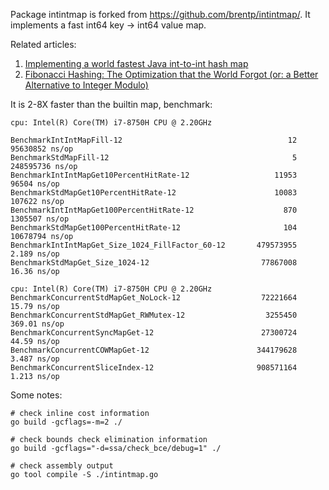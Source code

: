 Package intintmap is forked from https://github.com/brentp/intintmap/.
It implements a fast int64 key -> int64 value map.

Related articles:

1. [Implementing a world fastest Java int-to-int hash map](http://java-performance.info/implementing-world-fastest-java-int-to-int-hash-map/)
1. [Fibonacci Hashing: The Optimization that the World Forgot (or: a Better Alternative to Integer Modulo)](https://probablydance.com/2018/06/16/fibonacci-hashing-the-optimization-that-the-world-forgot-or-a-better-alternative-to-integer-modulo/)

It is 2-8X faster than the builtin map, benchmark:

```text
cpu: Intel(R) Core(TM) i7-8750H CPU @ 2.20GHz

BenchmarkIntIntMapFill-12                                     12          95630852 ns/op
BenchmarkStdMapFill-12                                         5         248595736 ns/op
BenchmarkIntIntMapGet10PercentHitRate-12                   11953             96504 ns/op
BenchmarkStdMapGet10PercentHitRate-12                      10083            107622 ns/op
BenchmarkIntIntMapGet100PercentHitRate-12                    870           1305507 ns/op
BenchmarkStdMapGet100PercentHitRate-12                       104          10678794 ns/op
BenchmarkIntIntMapGet_Size_1024_FillFactor_60-12       479573955                 2.189 ns/op
BenchmarkStdMapGet_Size_1024-12                         77867008                16.36 ns/op

cpu: Intel(R) Core(TM) i7-8750H CPU @ 2.20GHz
BenchmarkConcurrentStdMapGet_NoLock-12                  72221664                15.79 ns/op
BenchmarkConcurrentStdMapGet_RWMutex-12                  3255450               369.01 ns/op
BenchmarkConcurrentSyncMapGet-12                        27300724                44.59 ns/op
BenchmarkConcurrentCOWMapGet-12                        344179628                 3.487 ns/op
BenchmarkConcurrentSliceIndex-12                       908571164                 1.213 ns/op
```

Some notes:

```shell
# check inline cost information
go build -gcflags=-m=2 ./

# check bounds check elimination information
go build -gcflags="-d=ssa/check_bce/debug=1" ./

# check assembly output
go tool compile -S ./intintmap.go
```
